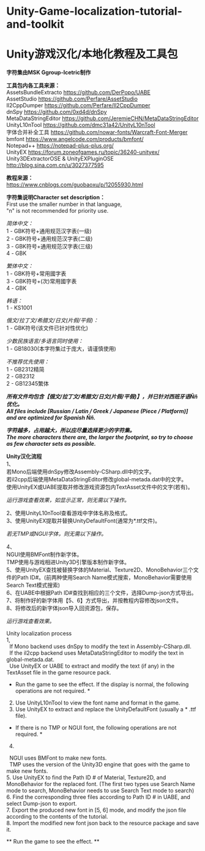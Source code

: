 # Unity-Game-localization-tutorial-and-toolkit    
# Unity游戏汉化/本地化教程及工具包  
  
**字符集由MSK Ggroup-Icetric制作** 
  
**工具包内各工具来源：**  
AssetsBundleExtracto https://github.com/DerPopo/UABE   
AssetStudio https://github.com/Perfare/AssetStudio   
Il2CppDumper https://github.com/Perfare/Il2CppDumper   
dnSpy https://github.com/0xd4d/dnSpy   
MetaDataStringEditor https://github.com/JeremieCHN/MetaDataStringEditor   
UnityL10nTool https://github.com/dmc31a42/UnityL10nTool   
字体合并补全工具 https://github.com/nowar-fonts/Warcraft-Font-Merger   
bmfont https://www.angelcode.com/products/bmfont/   
Notepad++ https://notepad-plus-plus.org/   
UnityEX https://forum.zoneofgames.ru/topic/36240-unityex/  
Unity3DExtractorOSE & UnityEXPluginOSE  http://blog.sina.com.cn/u/3027377595
  
**教程来源：**  
https://www.cnblogs.com/guobaoxu/p/12055930.html  
  
**字符集说明Character set description：**  
First use the smaller number in that language,  
"n" is not recommended for priority use.  
  
*简体中文：*  
1 - GBK符号+通用规范汉字表(一级)  
2 - GBK符号+通用规范汉字表(二级)  
3 - GBK符号+通用规范汉字表(三级)  
4 - GBK  

*繁体中文：*  
1 - GBK符号+常用國字表  
3 - GBK符号+(次)常用國字表  
4 - GBK  
  
*韩语：*  
1 - KS1001  
  
*俄文/拉丁文/希腊文/日文(片假/平假)：*  
1 - GBK符号(该文件已针对性优化)  
  
*少数民族语言/多语言同时使用：*  
1 - GB18030(本字符集过于庞大，请谨慎使用)  
  
*不推荐优先使用：*  
1 - GB2312精简  
2 - GB2312  
2 - GB12345繁体  
  
***所有文件均包含【俄文/拉丁文/希腊文/日文(片假/平假)】，并已针对西班牙语Ññ优化。***  
***All files include [Russian / Latin / Greek / Japanese (Piece / Platform)] and are optimized for Spanish Ññ.***  
  
***字符越多，占用越大，所以应尽量选择更少的字符集。***  
***The more characters there are, the larger the footprint, so try to choose as few character sets as possible.***  

**Unity汉化流程**  
1、  
  若Mono后端使用dnSpy修改Assembly-CSharp.dll中的文字。  
  若il2cpp后端使用MetaDataStringEditor修改global-metada.dat中的文字。  
  使用UnityEX或UABE提取并修改游戏资源包内TextAsset文件中的文字(若有)。  
  
*运行游戏查看效果，如显示正常，则无需以下操作。*  
  
2、使用UnityL10nTool查看游戏中字体名称及格式。  
3、使用UnityEX提取并替换UnityDefaultFont(通常为*.ttf文件)。  
  
*若无TMP或NGUI字体，则无需以下操作。*  
  
4、  
  NGUI使用BMFont制作新字体。  
  TMP使用与游戏相进Unity3D引擎版本制作新字体。  
5、使用UnityEX查找被替换字体的Material、Texture2D、MonoBehavior三个文件的Path ID#。(前两种使用Search Name模式搜索，MonoBehavior需要使用Search Text模式搜索)  
6、在UABE中根据Path ID#查找到相应的三个文件，选择Dump-json方式导出。  
7、将制作好的新字体用【5、6】方式导出，并按教程内容修改json文件。  
8、将修改后的新字体json导入回资源包，保存。  
  
*运行游戏查看效果。*  
  
Unity localization process  
1,  
  If Mono backend uses dnSpy to modify the text in Assembly-CSharp.dll.  
  If the il2cpp backend uses MetaDataStringEditor to modify the text in global-metada.dat.  
  Use UnityEX or UABE to extract and modify the text (if any) in the TextAsset file in the game resource pack.  
  
* Run the game to see the effect. If the display is normal, the following operations are not required. *  
  
2. Use UnityL10nTool to view the font name and format in the game.  
3. Use UnityEX to extract and replace the UnityDefaultFont (usually a * .ttf file).  
  
* If there is no TMP or NGUI font, the following operations are not required. *  
  
4.  
  NGUI uses BMFont to make new fonts.  
  TMP uses the version of the Unity3D engine that goes with the game to make new fonts.  
5. Use UnityEX to find the Path ID # of Material, Texture2D, and MonoBehavior for the replaced font. (The first two types use Search Name mode to search, MonoBehavior needs to use Search Text mode to search)  
6. Find the corresponding three files according to Path ID # in UABE, and select Dump-json to export.  
7. Export the produced new font in [5, 6] mode, and modify the json file according to the contents of the tutorial.  
8. Import the modified new font json back to the resource package and save it.  
  
** Run the game to see the effect. **  
  
